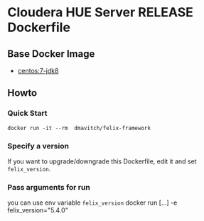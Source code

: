 # Cloudera HUE Server RELEASE Dockerfile
## Base Docker Image ##
* [centos:7-jdk8](https://hub.docker.com/r/dmavitch/orcljdk8/)

## Howto
### Quick Start
```
docker run -it --rm  dmavitch/felix-framework
```
### Specify a version
If you want to upgrade/downgrade this Dockerfile, edit it and set `felix_version`.

### Pass arguments for run
you can use env variable `felix_version`
docker run [...] -e felix_version="5.4.0"